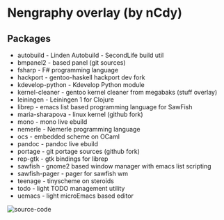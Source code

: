 Nengraphy overlay (by nCdy)
===========================
 
 Packages
---------------------
 - autobuild - Linden Autobuild - SecondLife build util
 - bmpanel2 - based panel (git sources)
 - fsharp - F# programming language
 - hackport - gentoo-haskell hackport dev fork
 - kdevelop-python - Kdevelop Python module
 - kernel-cleaner - gentoo kernel cleaner from megabaks (stuff overlay)
 - leiningen - Leiningen 1 for Clojure
 - librep - emacs list based programming language for SawFish
 - maria-sharapova - linux kernel (github fork)
 - mono - mono live ebuild
 - nemerle - Nemerle programming language
 - ocs - embedded scheme on OCaml
 - pandoc - pandoc live ebuild
 - portage - git portage sources (github fork)
 - rep-gtk - gtk bindings for librep
 - sawfish - gnome2 based window manager with emacs list scripting
 - sawfish-pager - pager for sawfish wm
 - teenage - tinyscheme on steroids
 - todo - light TODO management utility
 - uemacs - light microEmacs based editor

![source-code](https://raw.github.com/nCdy/ncdy.github.com/master/img/th1.png)
